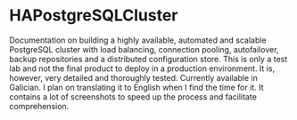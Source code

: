 # HAPostgreSQLCluster

Documentation on building a highly available, automated and scalable PostgreSQL cluster with load balancing, connection pooling, autofailover, backup repositories and a distributed configuration store. This is only a test lab and not the final product to deploy in a production environment. It is, however, very detailed and thoroughly tested. Currently available in Galician. I plan on translating it to English when I find the time for it. It contains a lot of screenshots to speed up the process and facilitate comprehension.

